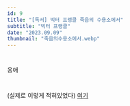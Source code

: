 ```yaml
---
id: 9
title: "[독서] 빅터 프랭클 죽음의 수용소에서"
subtitle: "빅터 프랭클"
date: "2023.09.09"
thumbnail: "죽음의수용소에서.webp"
---
```

#
응애
#
(실제로 이렇게 적혀있었다)
[여기](https://velog.io/@veluga/%EB%B9%85%ED%84%B0-%ED%94%84%EB%9E%AD%ED%81%B4%EC%9D%98-%EC%A3%BD%EC%9D%8C%EC%9D%98-%EC%88%98%EC%9A%A9%EC%86%8C%EC%97%90%EC%84%9C-%EB%8F%85%ED%9B%84%EA%B0%90)